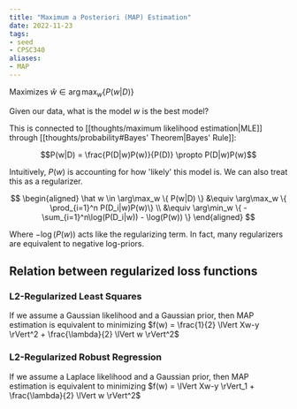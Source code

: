 ```yaml
---
title: "Maximum a Posteriori (MAP) Estimation"
date: 2022-11-23
tags:
- seed
- CPSC340
aliases:
- MAP
---
```


Maximizes $\hat w \in \arg\max_w \{ P(w|D) \}$

Given our data, what is the model $w$ is the best model?

This is connected to [[thoughts/maximum likelihood estimation|MLE]] through [[thoughts/probability#Bayes' Theorem|Bayes' Rule]]:

$$P(w|D) = \frac{P(D|w)P(w)}{P(D)} \propto P(D|w)P(w)$$

Intuitively, $P(w)$ is accounting for how 'likely' this model is. We can also treat this as a regularizer.

$$
\begin{aligned}
\hat w \in \arg\max_w \{ P(w|D) \} &\equiv \arg\max_w \{ \prod_{i=1}^n P(D_i|w)P(w)\} \\ &\equiv \arg\min_w \{ -\sum_{i=1}^n\log(P(D_i|w)) - \log(P(w)) \}
\end{aligned}
$$

Where $-\log(P(w))$ acts like the regularizing term. In fact, many regularizers are equivalent to negative log-priors.

## Relation between regularized loss functions
### L2-Regularized Least Squares
If we assume a Gaussian likelihood and a Gaussian prior, then MAP estimation is equivalent to minimizing $f(w) = \frac{1}{2} \lVert Xw-y \rVert^2 + \frac{\lambda}{2} \lVert w \rVert^2$

### L2-Regularized Robust Regression
If we assume a Laplace likelihood and a Gaussian prior, then MAP estimation is equivalent to minimizing $f(w) = \lVert Xw-y \rVert_1 + \frac{\lambda}{2} \lVert w \rVert^2$